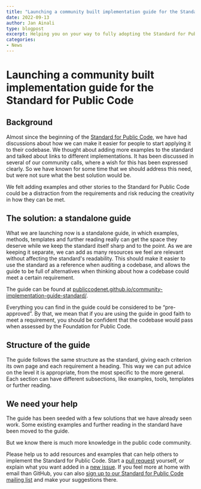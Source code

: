 ```yaml
---
title: "Launching a community built implementation guide for the Standard for Public Code"
date: 2022-09-13
author: Jan Ainali
type: blogpost
excerpt: Helping you on your way to fully adopting the Standard for Public Code for your codebase.
categories:
- News
---
```


# Launching a community built implementation guide for the Standard for Public Code

## Background

Almost since the beginning of the [Standard for Public Code](https://standard.publiccode.net/), we have had discussions about how we can make it easier for people to start applying it to their codebase.
We thought about adding more examples to the standard and talked about links to different implementations.
It has been discussed in several of our community calls, where a wish for this has been expressed clearly.
So we have known for some time that we should address this need, but were not sure what the best solution would be.

We felt adding examples and other stories to the Standard for Public Code could be a distraction from the requirements and risk reducing the creativity in how they can be met.

## The solution: a standalone guide

What we are launching now is a standalone guide, in which examples, methods, templates and further reading really can get the space they deserve while we keep the standard itself sharp and to the point.
As we are keeping it separate, we can add as many resources we feel are relevant without affecting the standard's readability.
This should make it easier to use the standard as a reference when auditing a codebase, and allows the guide to be full of alternatives when thinking about how a codebase could meet a certain requirement.

The guide can be found at [publiccodenet.github.io/community-implementation-guide-standard/](https://publiccodenet.github.io/community-implementation-guide-standard/).

Everything you can find in the guide could be considered to be “pre-approved”.
By that, we mean that if you are using the guide in good faith to meet a requirement, you should be confident that the codebase would pass when assessed by the Foundation for Public Code.

## Structure of the guide

The guide follows the same structure as the standard, giving each criterion its own page and each requirement a heading.
This way we can put advice on the level it is appropriate, from the most specific to the more general.
Each section can have different subsections, like examples, tools, templates or further reading.

## We need your help

The guide has been seeded with a few solutions that we have already seen work.
Some existing examples and further reading in the standard have been moved to the guide.

But we know there is much more knowledge in the public code community.

Please help us to add resources and examples that can help others to implement the Standard for Public Code.
Start a [pull request](https://github.com/publiccodenet/community-implementation-guide-standard#contribute) yourself, or explain what you want added in a [new issue](https://github.com/publiccodenet/community-implementation-guide-standard/issues/new/choose).
If you feel more at home with email than GitHub, you can also [sign up to our Standard for Public Code mailing list](https://lists.publiccode.net/mailman/postorius/lists/standard.lists.publiccode.net/) and make your suggestions there.
